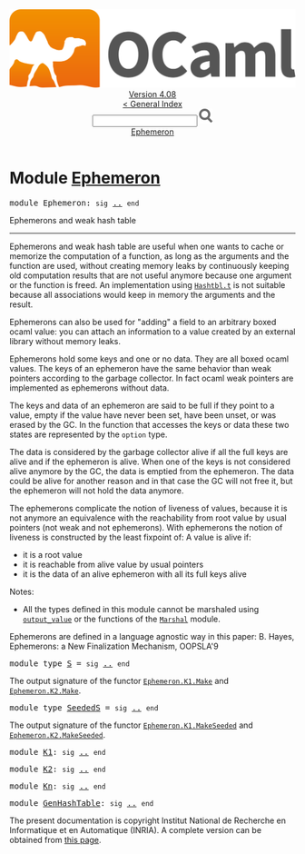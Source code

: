 <!-- ((! set title API !)) ((! set documentation !)) ((! set api !)) ((! set nobreadcrumb !)) -->
<div class="api"><header><nav class="toc brand"><a class="brand" href="https://ocaml.org/"><img src="colour-logo-gray.svg" class="svg" alt="OCaml"></a></nav><nav class="toc"><div class="toc_version"><a href="/docs" id="version-select">Version 4.08</a></div><a href="index.html">&lt; General Index</a><div class="api_search"><input type="text" name="apisearch" id="api_search" oninput="mySearch(false);" onkeypress="this.oninput();" onclick="this.oninput();" onpaste="this.oninput();">
<img src="search_icon.svg" alt="Search" class="svg" onclick="mySearch(false)"></div>
<div id="search_results"></div><div class="toc_title"><a href="#top">Ephemeron</a></div><ul></ul></nav></header>

<h1>Module <a href="type_Ephemeron.html">Ephemeron</a></h1>

<pre><span id="MODULEEphemeron"><span class="keyword">module</span> Ephemeron</span>: <code class="code"><span class="keyword">sig</span></code> <a href="Ephemeron.html">..</a> <code class="code"><span class="keyword">end</span></code></pre><div class="info module top">
<div class="info-desc">
<p>Ephemerons and weak hash table</p>
</div>
</div>
<hr width="100%">
<p>Ephemerons and weak hash table are useful when one wants to cache
    or memorize the computation of a function, as long as the
    arguments and the function are used, without creating memory leaks
    by continuously keeping old computation results that are not
    useful anymore because one argument or the function is freed. An
    implementation using <a href="Hashtbl.html#TYPEt"><code class="code"><span class="constructor">Hashtbl</span>.t</code></a> is not suitable because all
    associations would keep in memory the arguments and the result.</p>

<p>Ephemerons can also be used for "adding" a field to an arbitrary
    boxed ocaml value: you can attach an information to a value
    created by an external library without memory leaks.</p>

<p>Ephemerons hold some keys and one or no data. They are all boxed
    ocaml values. The keys of an ephemeron have the same behavior
    than weak pointers according to the garbage collector. In fact
    ocaml weak pointers are implemented as ephemerons without data.</p>

<p>The keys and data of an ephemeron are said to be full if they
    point to a value, empty if the value have never been set, have
    been unset, or was erased by the GC. In the function that accesses
    the keys or data these two states are represented by the <code class="code">option</code>
    type.</p>

<p>The data is considered by the garbage collector alive if all the
    full keys are alive and if the ephemeron is alive. When one of the
    keys is not considered alive anymore by the GC, the data is
    emptied from the ephemeron. The data could be alive for another
    reason and in that case the GC will not free it, but the ephemeron
    will not hold the data anymore.</p>

<p>The ephemerons complicate the notion of liveness of values, because
    it is not anymore an equivalence with the reachability from root
    value by usual pointers (not weak and not ephemerons). With ephemerons
    the notion of liveness is constructed by the least fixpoint of:
       A value is alive if:</p>
<ul>
<li>it is a root value</li>
<li>it is reachable from alive value by usual pointers</li>
<li>it is the data of an alive ephemeron with all its full keys alive</li>
</ul>
<p>Notes:</p>
<ul>
<li>All the types defined in this module cannot be marshaled
    using <a href="Stdlib.html#VALoutput_value"><code class="code">output_value</code></a> or the functions of the
    <a href="Marshal.html"><code class="code"><span class="constructor">Marshal</span></code></a> module.</li>
</ul>
<p>Ephemerons are defined in a language agnostic way in this paper:
    B. Hayes, Ephemerons: a New Finalization Mechanism, OOPSLA'9</p>

<pre><span id="MODULETYPES"><span class="keyword">module type</span> <a href="Ephemeron.S.html">S</a></span> = <code class="code"><span class="keyword">sig</span></code> <a href="Ephemeron.S.html">..</a> <code class="code"><span class="keyword">end</span></code></pre><div class="info">
<p>The output signature of the functor <a href="Ephemeron.K1.Make.html"><code class="code"><span class="constructor">Ephemeron</span>.<span class="constructor">K1</span>.<span class="constructor">Make</span></code></a> and <a href="Ephemeron.K2.Make.html"><code class="code"><span class="constructor">Ephemeron</span>.<span class="constructor">K2</span>.<span class="constructor">Make</span></code></a>.</p>

</div>

<pre><span id="MODULETYPESeededS"><span class="keyword">module type</span> <a href="Ephemeron.SeededS.html">SeededS</a></span> = <code class="code"><span class="keyword">sig</span></code> <a href="Ephemeron.SeededS.html">..</a> <code class="code"><span class="keyword">end</span></code></pre><div class="info">
<p>The output signature of the functor <a href="Ephemeron.K1.MakeSeeded.html"><code class="code"><span class="constructor">Ephemeron</span>.<span class="constructor">K1</span>.<span class="constructor">MakeSeeded</span></code></a> and <a href="Ephemeron.K2.MakeSeeded.html"><code class="code"><span class="constructor">Ephemeron</span>.<span class="constructor">K2</span>.<span class="constructor">MakeSeeded</span></code></a>.</p>

</div>

<pre><span id="MODULEK1"><span class="keyword">module</span> <a href="Ephemeron.K1.html">K1</a></span>: <code class="code"><span class="keyword">sig</span></code> <a href="Ephemeron.K1.html">..</a> <code class="code"><span class="keyword">end</span></code></pre>
<pre><span id="MODULEK2"><span class="keyword">module</span> <a href="Ephemeron.K2.html">K2</a></span>: <code class="code"><span class="keyword">sig</span></code> <a href="Ephemeron.K2.html">..</a> <code class="code"><span class="keyword">end</span></code></pre>
<pre><span id="MODULEKn"><span class="keyword">module</span> <a href="Ephemeron.Kn.html">Kn</a></span>: <code class="code"><span class="keyword">sig</span></code> <a href="Ephemeron.Kn.html">..</a> <code class="code"><span class="keyword">end</span></code></pre>
<pre><span id="MODULEGenHashTable"><span class="keyword">module</span> <a href="Ephemeron.GenHashTable.html">GenHashTable</a></span>: <code class="code"><span class="keyword">sig</span></code> <a href="Ephemeron.GenHashTable.html">..</a> <code class="code"><span class="keyword">end</span></code></pre>
<div class="copyright">The present documentation is copyright Institut National de Recherche en Informatique et en Automatique (INRIA). A complete version can be obtained from <a href="http://caml.inria.fr/pub/docs/manual-ocaml/">this page</a>.</div></div>